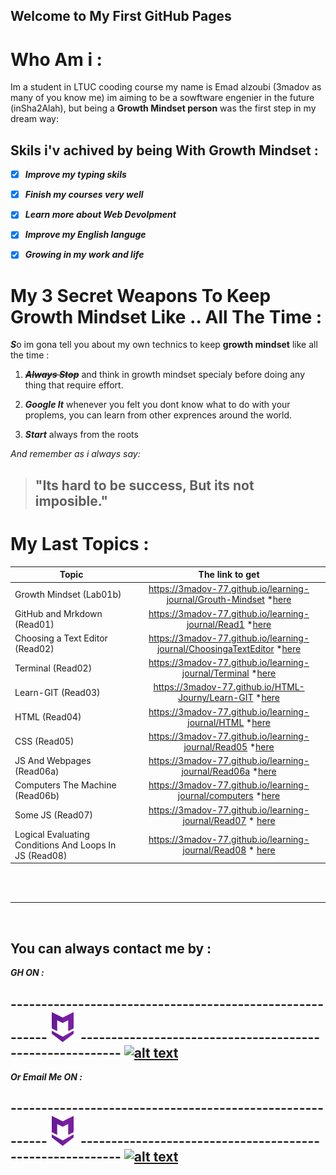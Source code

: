 ## Welcome to My First GitHub Pages

# Who Am i :

Im a student in LTUC cooding course my name is Emad alzoubi (3madov as many of you know me)
im aiming to be a sowftware engenier in the future (inSha2Alah), but being a **Growth Mindset person** was the first step in my dream way:

## Skils i'v achived by being With **Growth Mindset** :

- [x] ***Improve my typing skils***
- [x] ***Finish my courses very well***
- [x] ***Learn more about Web Devolpment***
- [x] ***Improve my English languge***
- [x] ***Growing in my work and life***


# My 3 Secret Weapons To Keep **Growth Mindset** Like ..  All The Time :

***S***o im gona tell you about my own technics to keep **growth mindset** like all the time :
1. ~~***Always Stop***~~ and think in growth mindset specialy before doing any thing that require effort.

2. ***Google It*** whenever you felt you dont know what to do with your proplems, you can learn from other exprences around the world.

3. ***Start*** always from the roots


*And remember as i always say:*
>## "Its hard to be success, But its not imposible."



# My Last Topics :
 
|           Topic                |                          The link to get                         |
| ------------------------------ |:----------------------------------------------------------------:|
|      Growth Mindset (Lab01b)    | https://3madov-77.github.io/learning-journal/Grouth-Mindset   *[here](https://3madov-77.github.io/learning-journal/Grouth-Mindset)      |
|      GitHub and Mrkdown (Read01)                 | https://3madov-77.github.io/learning-journal/Read1  *[here](https://3madov-77.github.io/learning-journal/Read1)               |
| Choosing a Text Editor (Read02) | https://3madov-77.github.io/learning-journal/ChoosingaTextEditor  *[here](https://3madov-77.github.io/learning-journal/ChoosingaTextEditor) |
|       Terminal (Read02)         | https://3madov-77.github.io/learning-journal/Terminal *[here](https://3madov-77.github.io/learning-journal/Terminal)            |
|Learn-GIT (Read03) | https://3madov-77.github.io/HTML-Journy/Learn-GIT *[here](https://3madov-77.github.io/HTML-Journy/Learn-GIT) |
|       HTML (Read04)         | https://3madov-77.github.io/learning-journal/HTML *[here](https://3madov-77.github.io/learning-journal/HTML)            |
| CSS (Read05) | https://3madov-77.github.io/learning-journal/Read05 *[here](https://3madov-77.github.io/learning-journal/Read05) |
| JS And Webpages (Read06a) | https://3madov-77.github.io/learning-journal/Read06a *[here](https://3madov-77.github.io/learning-journal/Read06a)|
Computers The Machine (Read06b)| https://3madov-77.github.io/learning-journal/computers *[here](https://3madov-77.github.io/learning-journal/computers)|
| Some JS (Read07)| https://3madov-77.github.io/learning-journal/Read07 * [here](https://3madov-77.github.io/learning-journal/Read07)|
|Logical Evaluating Conditions And Loops In JS (Read08)| https://3madov-77.github.io/learning-journal/Read08 * [here](https://3madov-77.github.io/learning-journal/Read08)|

<br>
<br>
<hr>
<br>

## You can always contact me by :

 ***GH  ON :***

  ---------------------------------------------------------![logo](https://github.com/adam-p/markdown-here/raw/master/src/common/images/icon48.png "Conact me" )  ---------------------------------------------------------
[![alt text](https://github.githubassets.com/images/modules/logos_page/GitHub-Mark.png "Click ME" )](https://github.com/3madov-77)
 ----------------------------------------------------------------------------------------------------------------------------

***Or Email Me ON :***

 ---------------------------------------------------------![logo](https://github.com/adam-p/markdown-here/raw/master/src/common/images/icon48.png "Conact me") ---------------------------------------------------------
[![alt text](https://upload.wikimedia.org/wikipedia/commons/4/4e/Gmail_Icon.png "Click ME")](Emadzxy7@gmail.com)
 ----------------------------------------------------------------------------------------------------------------------------


